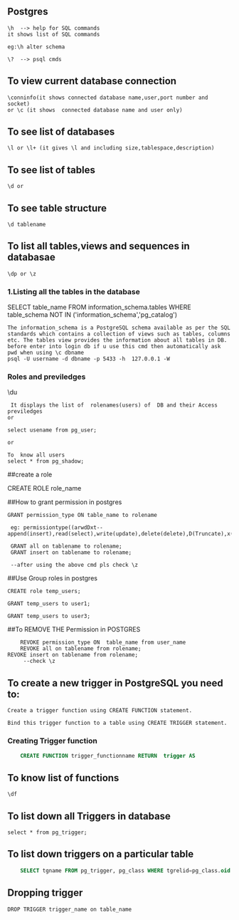## Postgres

	\h  --> help for SQL commands
	it shows list of SQL commands
	
	eg:\h alter schema
	
	\?  --> psql cmds

## To view current database connection                                                  
	\conninfo(it shows connected database name,user,port number and socket)
	or \c (it shows  connected database name and user only)

## To see list of databases
	\l or \l+ (it gives \l and including size,tablespace,description)

## To see list of tables
	\d or

## To see table structure 
	\d tablename
	
## To list all tables,views and sequences in databasae 
	\dp or \z


### 1.Listing all the tables in the database

  SELECT table_name FROM information_schema.tables
  WHERE table_schema NOT IN ('information_schema','pg_catalog')
  
    The information_schema is a PostgreSQL schema available as per the SQL standards which contains a collection of views such as tables, columns etc. The tables view provides the information about all tables in DB.
    before enter into login db if u use this cmd then automatically ask pwd when using \c dbname
    psql -U username -d dbname -p 5433 -h  127.0.0.1 -W
   
### Roles and previledges
  
  \du
   
     It displays the list of  rolenames(users) of  DB and their Access previledges
    or
   
    select usename from pg_user;
   
    or
   
    To  know all users
    select * from pg_shadow;
   
##create a role

  CREATE ROLE role_name

##How to grant permission in postgres

	GRANT permission_type ON table_name to rolename
     
     eg: permissiontype((arwdDxt--append(insert),read(select),write(update),delete(delete),D(Truncate),x(references),t(trigger)
     
     GRANT all on tablename to rolename;
     GRANT insert on tablename to rolename;
     
     --after using the above cmd pls check \z
   
##Use Group roles in postgres

	CREATE role temp_users;
	
	GRANT temp_users to user1;
	
	GRANT temp_users to user3;

##To REMOVE THE Permission in POSTGRES

		REVOKE permission_type ON  table_name from user_name 
		REVOKE all on tablename from rolename;
    REVOKE insert on tablename from rolename;
         --check \z 
   
## To create a new trigger in PostgreSQL you need to:

	Create a trigger function using CREATE FUNCTION statement.
	
	Bind this trigger function to a table using CREATE TRIGGER statement.
	
### Creating Trigger function
```sql
	CREATE FUNCTION trigger_functionname RETURN  trigger AS
```
## To know list of functions

	\df
	
## To list down all Triggers in database

	select * from pg_trigger;
	
## To list down triggers on a particular table
```sql
	SELECT tgname FROM pg_trigger, pg_class WHERE tgrelid=pg_class.oid AND relname='table_name';
```

## Dropping trigger

	DROP TRIGGER trigger_name on table_name
	
	
	
	

